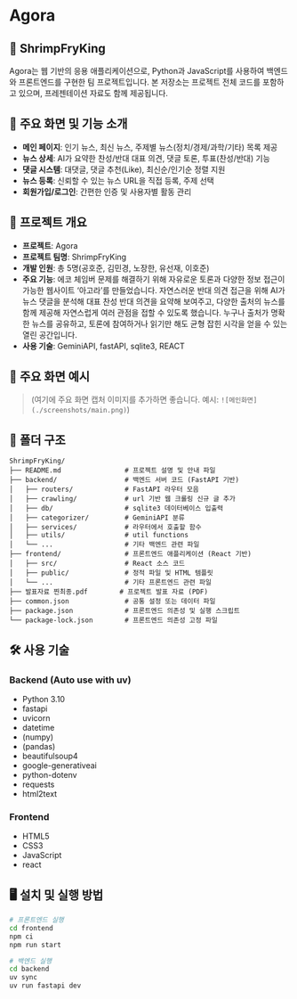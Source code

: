 # Agora
## 🦐 ShrimpFryKing

Agora는 웹 기반의 응용 애플리케이션으로, Python과 JavaScript를 사용하여 백엔드와 프론트엔드를 구현한 팀 프로젝트입니다.
본 저장소는 프로젝트 전체 코드를 포함하고 있으며, 프레젠테이션 자료도 함께 제공됩니다.

## 🚀 주요 화면 및 기능 소개

- **메인 페이지**: 인기 뉴스, 최신 뉴스, 주제별 뉴스(정치/경제/과학/기타) 목록 제공
- **뉴스 상세**: AI가 요약한 찬성/반대 대표 의견, 댓글 토론, 투표(찬성/반대) 기능
- **댓글 시스템**: 대댓글, 댓글 추천(Like), 최신순/인기순 정렬 지원
- **뉴스 등록**: 신뢰할 수 있는 뉴스 URL을 직접 등록, 주제 선택
- **회원가입/로그인**: 간편한 인증 및 사용자별 활동 관리

## 📌 프로젝트 개요

- **프로젝트**: Agora
- **프로젝트 팀명**: ShrimpFryKing
- **개발 인원**: 총 5명(공호준, 김민경, 노장한, 유선재, 이호준)
- **주요 기능**: 에코 체임버 문제를 해결하기 위해 자유로운 토론과 다양한 정보 접근이 가능한 웹사이트 ‘아고라’를 만들었습니다. 자연스러운 반대 의견 접근을 위해 AI가 뉴스 댓글을 분석해 대표 찬성 반대 의견을 요약해 보여주고, 다양한 출처의 뉴스를 함께 제공해 자연스럽게 여러 관점을 접할 수 있도록 했습니다. 누구나 출처가 명확한 뉴스를 공유하고, 토론에 참여하거나 읽기만 해도 균형 잡힌 시각을 얻을 수 있는 열린 공간입니다.
- **사용 기술**: GeminiAPI, fastAPI, sqlite3, REACT

## 📸 주요 화면 예시

> (여기에 주요 화면 캡처 이미지를 추가하면 좋습니다. 예시: `![메인화면](./screenshots/main.png)`)

## 📁 폴더 구조

```
ShrimpFryKing/
├── README.md                # 프로젝트 설명 및 안내 파일
├── backend/                 # 백엔드 서버 코드 (FastAPI 기반)
│   ├── routers/             # FastAPI 라우터 모음
│   ├── crawling/            # url 기반 웹 크롤링 신규 글 추가
│   ├── db/                  # sqlite3 데이터베이스 입출력
│   ├── categorizer/         # GeminiAPI 분류
│   ├── services/            # 라우터에서 호출할 함수
│   ├── utils/               # util functions
│   └── ...                  # 기타 백엔드 관련 파일
├── frontend/                # 프론트엔드 애플리케이션 (React 기반)
│   ├── src/                 # React 소스 코드
│   ├── public/              # 정적 파일 및 HTML 템플릿
│   └── ...                  # 기타 프론트엔드 관련 파일
├── 발표자료 찐최종.pdf        # 프로젝트 발표 자료 (PDF)
├── common.json              # 공통 설정 또는 데이터 파일
├── package.json             # 프론트엔드 의존성 및 실행 스크립트
└── package-lock.json        # 프론트엔드 의존성 고정 파일
```

## 🛠 사용 기술

### Backend (Auto use with uv)
- Python 3.10
- fastapi
- uvicorn
- datetime
- (numpy)
- (pandas)
- beautifulsoup4
- google-generativeai
- python-dotenv
- requests
- html2text
  
### Frontend
- HTML5
- CSS3
- JavaScript
- react


## 🖥️ 설치 및 실행 방법

```bash
# 프론트엔드 실행
cd frontend
npm ci
npm run start

# 백엔드 실행
cd backend
uv sync
uv run fastapi dev
```